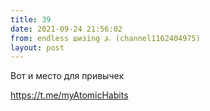 ```yaml
---
title: 39
date: 2021-09-24 21:56:02
from: endless шизing ⍼ (channel1162404975)
layout: post
---
```


Вот и место для привычек

<https://t.me/myAtomicHabits>
